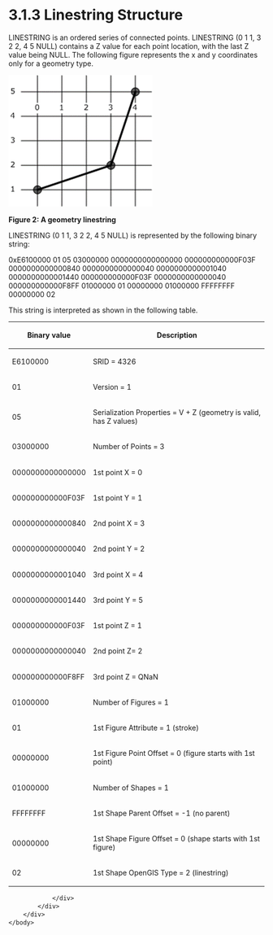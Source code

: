 <html dir="LTR" xmlns:mshelp="http://msdn.microsoft.com/mshelp" xmlns:ddue="http://ddue.schemas.microsoft.com/authoring/2003/5" xmlns:xlink="http://www.w3.org/1999/xlink" xmlns:tool="http://www.microsoft.com/tooltip">
    <head>
        <meta http-equiv="Content-Type" content="text/html; CHARSET=utf-8"></meta>
        <meta name="save" content="history"></meta>
        <title>3.1.3 Linestring Structure</title>
        <xml>
            <mshelp:toctitle title="3.1.3 Linestring Structure"></mshelp:toctitle>
            <mshelp:rltitle title="[MS-SSCLRT]: Linestring Structure"></mshelp:rltitle>
            <mshelp:keyword index="A" term="315c6b83-5ec8-42a4-aeea-8585e9a4b35a"></mshelp:keyword>
            <mshelp:attr name="DCSext.ContentType" value="open specification"></mshelp:attr>
            <mshelp:attr name="AssetID" value="315c6b83-5ec8-42a4-aeea-8585e9a4b35a"></mshelp:attr>
            <mshelp:attr name="TopicType" value="kbRef"></mshelp:attr>
            <mshelp:attr name="DCSext.Title" value="[MS-SSCLRT]: Linestring Structure" />
        </xml>
    </head>
    <body>
        <div id="header">
            <h1 class="heading">3.1.3 Linestring Structure</h1>
        </div>
        <div id="mainSection">
            <div id="mainBody">
                <div id="allHistory" class="saveHistory"></div>
                <div id="sectionSection0" class="section" name="collapseableSection">
                    

<p>LINESTRING is an ordered series of connected points.
LINESTRING (0 1 1, 3 2 2, 4 5 NULL) contains a Z value for each point location,
with the last Z value being NULL. The following figure represents the x and y
coordinates only for a geometry type.</p>

<p><img id="MS-SSCLRT_pictfac1d7e4-ae4b-8a48-a2ef-d94dec46dc05.png" src="MS-SSCLRT_files/image002.png" alt="A geometry linestring" title="A geometry linestring"></p>

<p><b>Figure 2: A geometry linestring</b></p>

<p>LINESTRING (0 1 1, 3 2 2, 4 5 NULL) is represented by the
following binary string:</p>

<p>0xE6100000 01 05 03000000 0000000000000000 000000000000F03F
0000000000000840 0000000000000040 0000000000001040 0000000000001440
000000000000F03F 0000000000000040 000000000000F8FF 01000000 01 00000000
01000000 FFFFFFFF 00000000 02</p>

<p>This string is interpreted as shown in the following table.</p>

<table>
 <thead>
  <tr>
   <th>
   <p>Binary value</p>
   </th>
   <th>
   <p>Description</p>
   </th>
  </tr>
 </thead>
 <tr>
  <td>
  <p>E6100000</p>
  </td>
  <td>
  <p>SRID = 4326</p>
  </td>
 </tr>
 <tr>
  <td>
  <p>01</p>
  </td>
  <td>
  <p>Version = 1</p>
  </td>
 </tr>
 <tr>
  <td>
  <p>05</p>
  </td>
  <td>
  <p>Serialization Properties = V + Z (geometry is valid,
  has Z values)</p>
  </td>
 </tr>
 <tr>
  <td>
  <p>03000000</p>
  </td>
  <td>
  <p>Number of Points = 3</p>
  </td>
 </tr>
 <tr>
  <td>
  <p>0000000000000000</p>
  </td>
  <td>
  <p>1st point X = 0</p>
  </td>
 </tr>
 <tr>
  <td>
  <p>000000000000F03F</p>
  </td>
  <td>
  <p>1st point Y = 1</p>
  </td>
 </tr>
 <tr>
  <td>
  <p>0000000000000840</p>
  </td>
  <td>
  <p>2nd point X = 3</p>
  </td>
 </tr>
 <tr>
  <td>
  <p>0000000000000040</p>
  </td>
  <td>
  <p>2nd point Y = 2</p>
  </td>
 </tr>
 <tr>
  <td>
  <p>0000000000001040</p>
  </td>
  <td>
  <p>3rd point X = 4</p>
  </td>
 </tr>
 <tr>
  <td>
  <p>0000000000001440</p>
  </td>
  <td>
  <p>3rd point Y = 5</p>
  </td>
 </tr>
 <tr>
  <td>
  <p>000000000000F03F</p>
  </td>
  <td>
  <p>1st point Z = 1</p>
  </td>
 </tr>
 <tr>
  <td>
  <p>0000000000000040</p>
  </td>
  <td>
  <p>2nd point Z= 2</p>
  </td>
 </tr>
 <tr>
  <td>
  <p>000000000000F8FF</p>
  </td>
  <td>
  <p>3rd point Z = QNaN</p>
  </td>
 </tr>
 <tr>
  <td>
  <p>01000000</p>
  </td>
  <td>
  <p>Number of Figures = 1</p>
  </td>
 </tr>
 <tr>
  <td>
  <p>01</p>
  </td>
  <td>
  <p>1st Figure Attribute = 1 (stroke)</p>
  </td>
 </tr>
 <tr>
  <td>
  <p>00000000</p>
  </td>
  <td>
  <p>1st Figure Point Offset = 0 (figure starts with 1st
  point)</p>
  </td>
 </tr>
 <tr>
  <td>
  <p>01000000</p>
  </td>
  <td>
  <p>Number of Shapes = 1</p>
  </td>
 </tr>
 <tr>
  <td>
  <p>FFFFFFFF</p>
  </td>
  <td>
  <p>1st Shape Parent Offset = -1 (no parent)</p>
  </td>
 </tr>
 <tr>
  <td>
  <p>00000000</p>
  </td>
  <td>
  <p>1st Shape Figure Offset = 0 (shape starts with 1st
  figure)</p>
  </td>
 </tr>
 <tr>
  <td>
  <p>02</p>
  </td>
  <td>
  <p>1st Shape OpenGIS Type = 2 (linestring)</p>
  </td>
 </tr>
</table>

<p> </p>


                </div>
            </div>
        </div>
    </body>
</html>